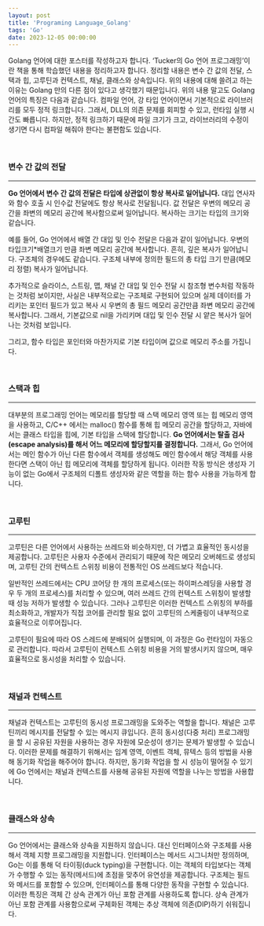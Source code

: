 ```yaml
---
layout: post
title: 'Programing Language_Golang'
tags: 'Go'
date: 2023-12-05 00:00:00
---
```


Golang 언어에 대한 포스터를 작성하고자 합니다. ‘Tucker의 Go 언어 프로그래밍’이란 책을 통해 학습했던 내용을 정리하고자 합니다. 정리할 내용은 변수 간 값의 전달, 스택과 힙, 고루틴과 컨텍스트, 채널, 클래스와 상속입니다. 위의 내용에 대해 쓸려고 하는 이유는 Golang 만의 다른 점이 있다고 생각했기 때문입니다. 위의 내용 말고도 Golang 언어의 특징은 다음과 같습니다. 컴파일 언어, 강 타입 언어이면서 기본적으로 라이브러리를 모두 정적 링크합니다. 그래서, DLL의 의존 문제를 회피할 수 있고, 런타임 실행 시간도 빠릅니다. 하지만, 정적 링크하기 때문에 파일 크기가 크고, 라이브러리의 수정이 생기면 다시 컴파일 해줘야 한다는 불편함도 있습니다.

<br>

### **변수 간 값의 전달**

---

**Go 언어에서 변수 간 값의 전달은 타입에 상관없이 항상 복사로 일어납니다.** 대입 연사자와 함수 호출 시 인수값 전달에도 항상 복사로 전달됩니다. 값 전달은 우변의 메모리 공간을 좌변의 메모리 공간에 복사함으로써 일어납니다. 복사하는 크기는 타입의 크기와 같습니다.

예를 들어, Go 언어에서 배열 간 대입 및 인수 전달은 다음과 같이 일어납니다. 우변의 타입크기\*배열크기 만큼 좌변 메모리 공간에 복사합니다. 흔히, 깊은 복사가 일어납니다. 구조체의 경우에도 같습니다. 구조체 내부에 정의한 필드의 총 타입 크기 만큼(메모리 정렬) 복사가 일어납니다.

추가적으로 슬라이스, 스트링, 맵, 채널 간 대입 및 인수 전달 시 참조형 변수처럼 작동하는 것처럼 보이지만, 사실은 내부적으로는 구조체로 구현되어 있으며 실제 데이터를 가리키는 포인터 필드가 있고 복사 시 우변의 총 필드 메모리 공간만큼 좌변 메모리 공간에 복사합니다. 그래서, 기본값으로 nil을 가리키며 대입 및 인수 전달 시 얕은 복사가 일어나는 것처럼 보입니다.

그리고, 함수 타입은 포인터와 마찬가지로 기본 타입이며 값으로 메모리 주소를 가집니다.

<br>

### **스택과 힙**

---

대부분의 프로그래밍 언어는 메모리를 할당할 때 스택 메모리 영역 또는 힙 메모리 영역을 사용하고, C/C++ 에서는 malloc() 함수를 통해 힙 메모리 공간을 할당하고, 자바에서는 클래스 타입을 힙에, 기본 타입을 스택에 할당합니다. **Go 언어에서는 탈출 검사(escape analysis)를 해서 어느 메모리에 할당할지를 결정합니다.** 그래서, Go 언어에서는 메인 함수가 아닌 다른 함수에서 객체를 생성해도 메인 함수에서 해당 객체를 사용한다면 스택이 아닌 힙 메모리에 객체를 할당하게 됩니다. 이러한 작동 방식은 생성자 기능이 없는 Go에서 구조체의 디폴트 생성자와 같은 역할을 하는 함수 사용을 가능하게 합니다.

<br>

### **고루틴**

---

고루틴은 다른 언어에서 사용하는 쓰레드와 비슷하지만, 더 가볍고 효율적인 동시성을 제공합니다. 고루틴은 사용자 수준에서 관리되기 때문에 작은 메모리 오버헤드로 생성되며, 고루틴 간의 컨텍스트 스위칭 비용이 전통적인 OS 쓰레드보다 적습니다.

일반적인 쓰레드에서는 CPU 코어당 한 개의 프로세스(또는 하이퍼스레딩을 사용할 경우 두 개의 프로세스)를 처리할 수 있으며, 여러 쓰레드 간의 컨텍스트 스위칭이 발생할 때 성능 저하가 발생할 수 있습니다. 그러나 고루틴은 이러한 컨텍스트 스위칭의 부하를 최소화하고, 개발자가 직접 코어를 관리할 필요 없이 고루틴의 스케줄링이 내부적으로 효율적으로 이루어집니다.

고루틴이 필요에 따라 OS 스레드에 분배되어 실행되며, 이 과정은 Go 런타임이 자동으로 관리합니다. 따라서 고루틴이 컨텍스트 스위칭 비용을 거의 발생시키지 않으며, 매우 효율적으로 동시성을 처리할 수 있습니다.

<br>

### **채널과 컨텍스트**

---

채널과 컨텍스트는 고루틴의 동시성 프로그래밍을 도와주는 역할을 합니다. 채널은 고루틴끼리 메시지를 전달할 수 있는 메시지 큐입니다. 흔히 동시성(다중 처리) 프로그래밍을 할 시 공유된 자원을 사용하는 경우 자원에 모순성이 생기는 문제가 발생할 수 있습니다. 이러한 문제를 해결하기 위해서는 임계 영역, 이벤트 객체, 뮤텍스 등의 방법을 사용해 동기화 작업을 해주어야 합니다. 하지만, 동기화 작업을 할 시 성능이 떨어질 수 있기에 Go 언에서는 채널과 컨텍스트를 사용해 공유된 자원에 역할을 나누는 방법을 사용합니다.

<br>

### **클래스와 상속**

---

Go 언어에서는 클래스와 상속을 지원하지 않습니다. 대신 인터페이스와 구조체를 사용해서 객체 지향 프로그래밍을 지원합니다. 인터페이스는 메서드 시그니처만 정의하며, Go는 이를 통해 덕 타이핑(duck typing)을 구현합니다. 이는 객체의 타입보다는 객체가 수행할 수 있는 동작(메서드)에 초점을 맞추어 유연성을 제공합니다. 구조체는 필드와 메서드를 포함할 수 있으며, 인터페이스를 통해 다양한 동작을 구현할 수 있습니다. 이러한 특징은 객체 간 상속 관계가 아닌 포함 관계를 사용하도록 합니다. 상속 관계가 아닌 포함 관계를 사용함으로써 구체화된 객체는 추상 객체에 의존(DIP)하기 쉬워집니다.
